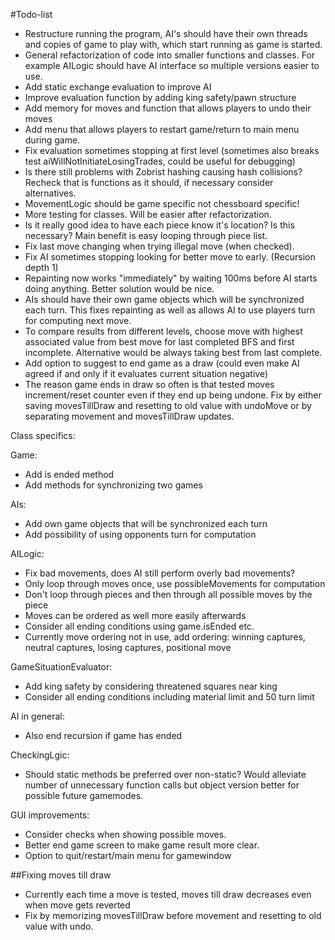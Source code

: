 #Todo-list
* Restructure running the program, AI's should have their own threads and copies of game to play with, which start running as game is started.
* General refactorization of code into smaller functions and classes. For example AILogic should have AI interface so multiple versions easier to use.
* Add static exchange evaluation to improve AI
* Improve evaluation function by adding king safety/pawn structure
* Add memory for moves and function that allows players to undo their moves
* Add menu that allows players to restart game/return to main menu during game.
* Fix evaluation sometimes stopping at first level (sometimes also breaks test aiWillNotInitiateLosingTrades, could be useful for debugging)
* Is there still problems with Zobrist hashing causing hash collisions? Recheck that is functions as it should, if necessary consider alternatives.
* MovementLogic should be game specific not chessboard specific!
* More testing for classes. Will be easier after refactorization.
* Is it really good idea to have each piece know it's location? Is this necessary? Main benefit is easy looping through piece list.
* Fix last move changing when trying illegal move (when checked).
* Fix AI sometimes stopping looking for better move to early. (Recursion depth 1)
* Repainting now works "immediately" by waiting 100ms before AI starts doing anything. Better solution would be nice.
* AIs should have their own game objects which will be synchronized each turn. This fixes repainting as well as allows AI to use players turn for computing next move.
* To compare results from different levels, choose move with highest associated value from best move for last completed BFS and first incomplete. Alternative would be always taking best from last complete.
* Add option to suggest to end game as a draw (could even make AI agreed if and only if it evaluates current situation negative)
* The reason game ends in draw so often is that tested moves increment/reset counter even if they end up being undone. Fix by either saving movesTillDraw and resetting to old value with undoMove or by separating movement and movesTillDraw updates.

Class specifics:

Game:
* Add is ended method
* Add methods for synchronizing two games

AIs:
* Add own game objects that will be synchronized each turn
* Add possibility of using opponents turn for computation

AILogic:
* Fix bad movements, does AI still perform overly bad movements?
* Only loop through moves once, use possibleMovements for computation
* Don't loop through pieces and then through all possible moves by the piece
* Moves can be ordered as well more easily afterwards
* Consider all ending conditions using game.isEnded etc.
* Currently move ordering not in use, add ordering: winning captures, neutral captures, losing captures, positional move

GameSituationEvaluator:
* Add king safety by considering threatened squares near king
* Consider all ending conditions including material limit and 50 turn limit

AI in general:
* Also end recursion if game has ended

CheckingLgic:
* Should static methods be preferred over non-static? Would alleviate number of unnecessary function calls but object version better for possible future gamemodes.

GUI improvements:
* Consider checks when showing possible moves.
* Better end game screen to make game result more clear.
* Option to quit/restart/main menu for gamewindow

##Fixing moves till draw
* Currently each time a move is tested, moves till draw decreases even when move gets reverted
* Fix by memorizing movesTillDraw before movement and resetting to old value with undo.
